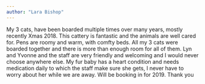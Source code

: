 ```yaml
---
author: "Lara Bishop"
---
```


My 3 cats, have been boarded multiple times over many years, mostly recently
Xmas 2018. This cattery is fantastic and the animals are well cared for. Pens
are roomy and warm, with comfty beds. All my 3 cats were boarded together and
there is more than enough room for all of them. Lyn and Yvonne and the staff are
very friendly and welcoming and I would never choose anywhere else. My fur baby
has a heart condition and needs medication daily to which the staff make sure
she gets, I never have to worry about her while we are away. Will be booking in
for 2019. Thank you
